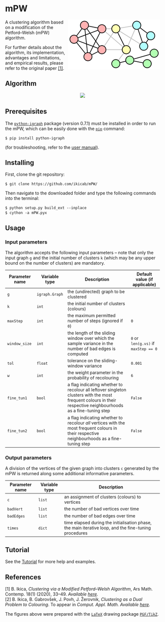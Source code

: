 # mPW

<p align="center">
  <img src="Figures/Clustering.svg" width="300" align="right">
</p>

A clustering algorithm based on a modification of the Petford–Welsh (mPW) algorithm.

For further details about the algorithm, its implementation, advantages and limitations, and empirical results, please refer to the original paper [[1]](#1).

## Algorithm

<p align="center">
  <img src="Figures/mPW.gif" width="600">
</p>

## Prerequisites
The [`python-igraph`](https://igraph.org/python/) package (version 0.7.1) must be installed in order to run the mPW, which can be easily done with the [`pip`](https://pip.pypa.io/en/stable/) command:
```
$ pip install python-igraph
```
(for troubleshooting, refer to the [user manual](https://igraph.org/python/#pyinstall)).

## Installing
First, clone the git repository:
```
$ git clone https://github.com/ikicab/mPW/
```
Then navigate to the downloaded folder and type the following commands into the terminal:
```
$ python setup.py build_ext --inplace
$ cython -a mPW.pyx
```

## Usage

### Input parameters
The algorithm accepts the following input parameters – note that only the input graph `g` and the initial number of clusters `k` (which may be any upper bound on the number of clusters) are mandatory.

| Parameter name | Variable type | Description | Default value (if applicable) |
| --------- | ----------- | ----------- |----------- |
| `g` | `igraph.Graph` | the (undirected) graph to be clustered | 
| `k` | `int` | the initial number of clusters (colours) |
| `maxStep` | `int` | the maximum permitted number of steps (ignored if `0`) | `0`
| `window_size` | `int` | the length of the sliding window over which the sample variance in the number of bad edges is computed | `0` or `len(g.vs)` if `maxStep == 0`
| `tol` | `float` | tolerance on the sliding-window variance | `0.001`
| `w` | `int` | the weight parameter in the probability of recolouring | `6`
| `fine_tun1` | `bool` | a flag indicating whether to recolour all leftover singleton clusters with the most frequent colours in their respective neighbourhoods as a fine-tuning step | `False`
| `fine_tun2` | `bool` | a flag indicating whether to recolour *all* vertices with the most frequent colours in their respective neighbourhoods as a fine-tuning step | `False`

### Output parameters
A division of the vertices of the given graph into clusters `c` generated by the mPW is returned along some additional informative parameters.

| Parameter name | Variable type | Description |
| --------- | ----------- | ----------- |
| `c` | `list` | an assignment of clusters (colours) to vertices
| `badVert` | `list` | the number of bad vertices over time
| `badEdges` | `list` | the number of bad edges over time
| `times` | `dict` | time elapsed during the initialisation phase, the main iterative loop, and the fine-tuning procedures

## Tutorial
See the [Tutorial](https://nbviewer.jupyter.org/github/ikicab/mPW/blob/master/Tutorial.ipynb) for more help and examples.

## References
<a id="1">[1]</a>
B. Ikica, *Clustering via a Modified Petford–Welsh Algorithm*, Ars Math. Contemp. 18(1) (2020), 33–49. _Available [here](https://doi.org/10.26493/1855-3974.2079.7b1)._\
<a id="2">[2]</a>
B. Ikica, B. Gabrovšek, J. Povh, J. Žerovnik, *Clustering as a Dual Problem to Colouring*. To appear in *Comput. Appl. Math.* _Available [here](https://www.researchgate.net/publication/341041631_Clustering_as_a_Dual_Problem_to_Colouring)._

The figures above were prepared with the [```LaTeX```](https://www.latex-project.org/) drawing package [```PGF/TikZ```](https://github.com/pgf-tikz/pgf).

